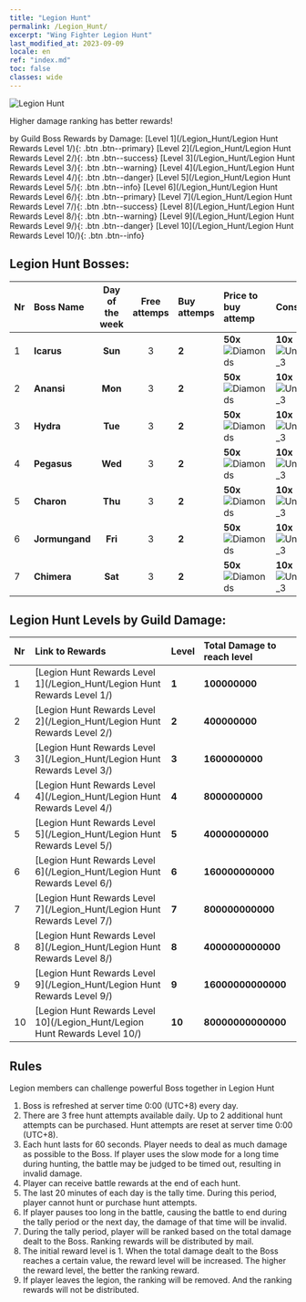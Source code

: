 ```yaml
---
title: "Legion Hunt"
permalink: /Legion_Hunt/
excerpt: "Wing Fighter Legion Hunt"
last_modified_at: 2023-09-09
locale: en
ref: "index.md"
toc: false
classes: wide
---
```



  ![Legion Hunt](/images/LegionHunt_header.png)

  Higher damage ranking has better rewards!


  by Guild Boss Rewards by Damage:   [Level 1](/Legion_Hunt/Legion Hunt Rewards Level 1/){: .btn .btn--primary}   [Level 2](/Legion_Hunt/Legion Hunt Rewards Level 2/){: .btn .btn--success}   [Level 3](/Legion_Hunt/Legion Hunt Rewards Level 3/){: .btn .btn--warning}   [Level 4](/Legion_Hunt/Legion Hunt Rewards Level 4/){: .btn .btn--danger}   [Level 5](/Legion_Hunt/Legion Hunt Rewards Level 5/){: .btn .btn--info}   [Level 6](/Legion_Hunt/Legion Hunt Rewards Level 6/){: .btn .btn--primary}   [Level 7](/Legion_Hunt/Legion Hunt Rewards Level 7/){: .btn .btn--success}   [Level 8](/Legion_Hunt/Legion Hunt Rewards Level 8/){: .btn .btn--warning}   [Level 9](/Legion_Hunt/Legion Hunt Rewards Level 9/){: .btn .btn--danger}   [Level 10](/Legion_Hunt/Legion Hunt Rewards Level 10/){: .btn .btn--info} 



## Legion Hunt Bosses:

  |  Nr | Boss Name | Day of the week | Free attemps | Buy attemps | Price to buy attemp | Consume |
  |:----|:----------|:-------------:|:-------------:|:----------------|:------------|:--------|
 | 1 | **Icarus** | **Sun** | 3 | **2** | **50x**![Diamonds](/images/item/Diamonds_p.png) | **10x**![Unknown_3](/images/item/Settlement_Energy_p.png) |
 | 2 | **Anansi** | **Mon** | 3 | **2** | **50x**![Diamonds](/images/item/Diamonds_p.png) | **10x**![Unknown_3](/images/item/Settlement_Energy_p.png) |
 | 3 | **Hydra** | **Tue** | 3 | **2** | **50x**![Diamonds](/images/item/Diamonds_p.png) | **10x**![Unknown_3](/images/item/Settlement_Energy_p.png) |
 | 4 | **Pegasus** | **Wed** | 3 | **2** | **50x**![Diamonds](/images/item/Diamonds_p.png) | **10x**![Unknown_3](/images/item/Settlement_Energy_p.png) |
 | 5 | **Charon** | **Thu** | 3 | **2** | **50x**![Diamonds](/images/item/Diamonds_p.png) | **10x**![Unknown_3](/images/item/Settlement_Energy_p.png) |
 | 6 | **Jormungand** | **Fri** | 3 | **2** | **50x**![Diamonds](/images/item/Diamonds_p.png) | **10x**![Unknown_3](/images/item/Settlement_Energy_p.png) |
 | 7 | **Chimera** | **Sat** | 3 | **2** | **50x**![Diamonds](/images/item/Diamonds_p.png) | **10x**![Unknown_3](/images/item/Settlement_Energy_p.png) |


## Legion Hunt Levels by Guild Damage:

  |  Nr | Link to Rewards | Level | Total Damage to reach level |
  |:----|:----------------|:------|:----------------------------|
 | 1 | [Legion Hunt Rewards Level 1](/Legion_Hunt/Legion Hunt Rewards Level 1/) | **1** | **100000000** |
 | 2 | [Legion Hunt Rewards Level 2](/Legion_Hunt/Legion Hunt Rewards Level 2/) | **2** | **400000000** |
 | 3 | [Legion Hunt Rewards Level 3](/Legion_Hunt/Legion Hunt Rewards Level 3/) | **3** | **1600000000** |
 | 4 | [Legion Hunt Rewards Level 4](/Legion_Hunt/Legion Hunt Rewards Level 4/) | **4** | **8000000000** |
 | 5 | [Legion Hunt Rewards Level 5](/Legion_Hunt/Legion Hunt Rewards Level 5/) | **5** | **40000000000** |
 | 6 | [Legion Hunt Rewards Level 6](/Legion_Hunt/Legion Hunt Rewards Level 6/) | **6** | **160000000000** |
 | 7 | [Legion Hunt Rewards Level 7](/Legion_Hunt/Legion Hunt Rewards Level 7/) | **7** | **800000000000** |
 | 8 | [Legion Hunt Rewards Level 8](/Legion_Hunt/Legion Hunt Rewards Level 8/) | **8** | **4000000000000** |
 | 9 | [Legion Hunt Rewards Level 9](/Legion_Hunt/Legion Hunt Rewards Level 9/) | **9** | **16000000000000** |
 | 10 | [Legion Hunt Rewards Level 10](/Legion_Hunt/Legion Hunt Rewards Level 10/) | **10** | **80000000000000** |


## Rules

  Legion members can challenge powerful Boss together in Legion Hunt<br/>
  1. Boss is refreshed at server time 0:00 (UTC+8) every day.<br/>
  2. There are 3 free hunt attempts available daily. Up to 2 additional hunt attempts can be purchased. Hunt attempts are reset at server time 0:00 (UTC+8).<br/>
  3. Each hunt lasts for 60 seconds. Player needs to deal as much damage as possible to the Boss. If player uses the slow mode for a long time during hunting, the battle may be judged to be timed out, resulting in invalid damage.<br/>
  4. Player can receive battle rewards at the end of each hunt.<br/>
  5. The last 20 minutes of each day is the tally time. During this period, player cannot hunt or purchase hunt attempts.<br/>
  6. If player pauses too long in the battle, causing the battle to end during the tally period or the next day, the damage of that time will be invalid.<br/>
  7. During the tally period, player will be ranked based on the total damage dealt to the Boss. Ranking rewards will be distributed by mail.<br/>
  8. The initial reward level is 1. When the total damage dealt to the Boss reaches a certain value, the reward level will be increased. The higher the reward level, the better the ranking reward.<br/>
  9. If player leaves the legion, the ranking will be removed. And the ranking rewards will not be distributed.


